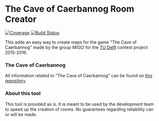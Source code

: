 # The Cave of Caerbannog Room Creator
[![Coverage](http://crielaard.co.uk/other_resources/badge.svg)](http://www.urbandictionary.com/define.php?term=seems%20legit)
[![Build Status](https://travis-ci.org/BCrlrd/MIGI2_RoomCreator.svg?branch=master)](https://travis-ci.org/BCrlrd/MIGI2_RoomCreator)

This adds an easy way to create maps for the game "The Cave of Caerbannog" made by the group *MIGI2* for the [TU Delft] context project 2015-2016.

### The Cave of Caerbannog
All information related to "The Cave of Caerbannog" can be found on [this repository].

### About this tool
This tool is provided as is. It is meant to be used by the development team to speed up the creation of rooms. No guarantees regarding reliability can or will be made.

[TU Delft]: http://tudelft.nl/
[this repository]: https://github.com/Taeir/ContextProject-MIGI2
